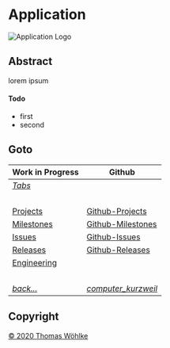 # Application

![Application Logo](../../../../etc/application/img/phasenraum_logo.gif)

## Abstract
lorem ipsum

#### Todo
* first
* second


## Goto
| Work in Progress | Github                          |
|------------------|---------------------------------|
| *[Tabs](Tabs.md)* | &nbsp; |
| &nbsp; | &nbsp; |
| [Projects](Projects.md)       | [Github-Projects](https://github.com/Computer-Kurzweil/computer_kurzweil/projects) |
| [Milestones](Milestones.md)   | [Github-Milestones](https://github.com/Computer-Kurzweil/computer_kurzweil/milestones) |
| [Issues](Issues.md)           | [Github-Issues](https://github.com/Computer-Kurzweil/computer_kurzweil/issues) |
| [Releases](Releases.md)       | [Github-Releases](https://github.com/Computer-Kurzweil/computer_kurzweil/releases) |
| [Engineering](Enineering.md) | &nbsp; |
| &nbsp; | &nbsp; |
| *[back...](../../../README.md)* | *[computer_kurzweil](https://github.com/Computer-Kurzweil/computer_kurzweil)* |

## Copyright
[&copy; 2020 Thomas W&ouml;hlke](LICENSE.code.md)

